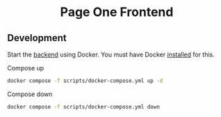 <h1 align="center">Page One Frontend</h1> 

## Development

Start the [backend](https://github.com/iragca/page-one) using Docker. 
You must have Docker [installed](https://docs.docker.com/engine/install/) for this.

Compose up
```bash
docker compose -f scripts/docker-compose.yml up -d
```

Compose down
```bash
docker compose -f scripts/docker-compose.yml down
```
